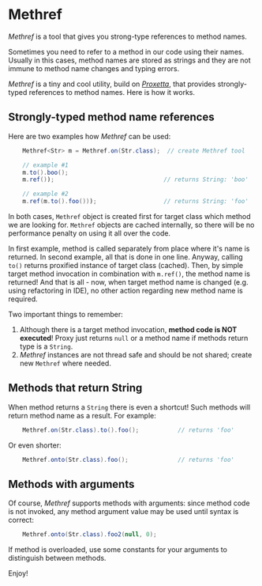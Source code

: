 # Methref

*Methref* is a tool that gives you strong-type references to method names.

Sometimes you need to refer to a method in our code using their
names. Usually in this cases, method names are stored as strings
and they are not immune to method name changes and typing errors.

*Methref* is a tiny and cool utility, build on
[*Proxetta*](/proxetta/), that provides strongly-typed
references to method names. Here is how it works.

## Strongly-typed method name references

Here are two examples how *Methref* can be used:

~~~~~ java
    Methref<Str> m = Methref.on(Str.class);  // create Methref tool

    // example #1
    m.to().boo();
    m.ref());                               // returns String: 'boo'

    // example #2
    m.ref(m.to().foo()));                   // returns String: 'foo'
~~~~~

In both cases, `Methref` object is created first for target class which
method we are looking for. `Methref` objects are cached internally,
so there will be no performance penalty on using it all over the code.

In first example, method is called separately from place where it's name
is returned. In second example, all that is done in one line. Anyway,
calling `to()` returns proxified instance of target class (cached).
Then, by simple target method invocation in combination with `m.ref()`,
the method name is returned! And that is all - now, when target method name
is changed (e.g. using refactoring in IDE), no other action regarding
new method name is required.

Two important things to remember:

1.  Although there is a target method invocation, **method code is NOT
    executed**! Proxy just returns <code>null</code> or a method name
    if methods return type is a <code>String</code>.
2.  *Methref* instances are not thread safe and should be not shared;
    create new `Methref` where needed.

## Methods that return String

When method returns a <code>String</code> there is even a shortcut!
Such methods will return method name as a result. For example:

~~~~~ java
    Methref.on(Str.class).to().foo();			// returns 'foo'
~~~~~

Or even shorter:

~~~~~ java
    Methref.onto(Str.class).foo();              // returns 'foo'
~~~~~

## Methods with arguments

Of course, *Methref* supports methods with arguments: since method code
is not invoked, any method argument value may be used until syntax is
correct:

~~~~~~ java
    Methref.onto(Str.class).foo2(null, 0);
~~~~~~

If method is overloaded, use some constants for your arguments to distinguish
between methods.

Enjoy!

[1]: http://en.wikipedia.org/wiki/Convention_over_configuration
